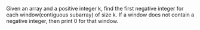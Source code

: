 Given an array and a positive integer k, find the first negative integer for each window(contiguous subarray) of size k. If a window does not contain a negative integer, then print 0 for that window.